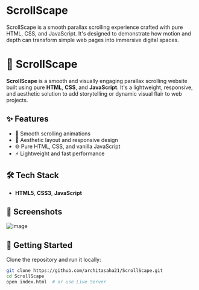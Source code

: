 # ScrollScape
ScrollScape is a smooth parallax scrolling experience crafted with pure HTML, CSS, and JavaScript. It's designed to demonstrate how motion and depth can transform simple web pages into immersive digital spaces.
# 🚀 ScrollScape

**ScrollScape** is a smooth and visually engaging parallax scrolling website built using pure **HTML**, **CSS**, and **JavaScript**. It's a lightweight, responsive, and aesthetic solution to add storytelling or dynamic visual flair to web projects.

## ✨ Features

- 🎢 Smooth scrolling animations
- 🎨 Aesthetic layout and responsive design
- 🌐 Pure HTML, CSS, and vanilla JavaScript
- ⚡ Lightweight and fast performance

## 🛠️ Tech Stack

- **HTML5**, **CSS3**, **JavaScript**

## 📸 Screenshots

![image](https://github.com/user-attachments/assets/4d8d44be-b123-476e-a616-35a95fc6d522)


## 🚀 Getting Started

Clone the repository and run it locally:

```bash
git clone https://github.com/architasaha21/ScrollScape.git
cd ScrollScape
open index.html  # or use Live Server
